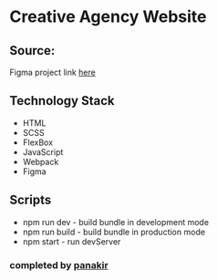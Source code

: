 #  Creative Agency Website

## Source: 
 Figma project link [here](https://www.figma.com/design/4hwmPC3srDZn8ovnik3vqx/Creative-Agency?node-id=1-72&t=ipzDj86T9unARivW-0)

 ## Technology Stack
- HTML
- SCSS 
- FlexBox
- JavaScript
- Webpack 
- Figma

## Scripts 
- npm run dev - build bundle in development mode
- npm run build - build bundle in production mode
- npm start - run devServer


### completed by [panakir](github.com/panakir)